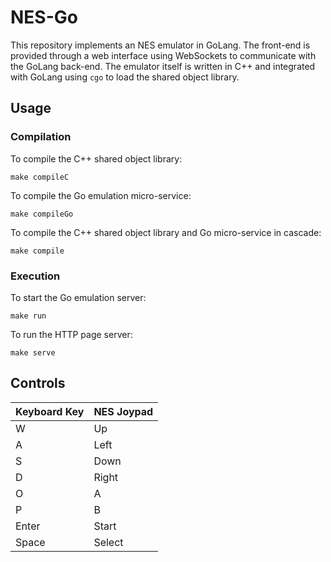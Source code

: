 # NES-Go

This repository implements an NES emulator in GoLang. The front-end is provided
through a web interface using WebSockets to communicate with the GoLang
back-end. The emulator itself is written in C++ and integrated with GoLang
using `cgo` to load the shared object library.

## Usage

### Compilation

To compile the C++ shared object library:

```shell
make compileC
```

To compile the Go emulation micro-service:

```shell
make compileGo
```

To compile the C++ shared object library and Go micro-service in cascade:

```shell
make compile
```

### Execution

To start the Go emulation server:

```shell
make run
```

To run the HTTP page server:

```shell
make serve
```

## Controls

| Keyboard Key | NES Joypad    |
|:-------------|:--------------|
| W            | Up            |
| A            | Left          |
| S            | Down          |
| D            | Right         |
| O            | A             |
| P            | B             |
| Enter        | Start         |
| Space        | Select        |
